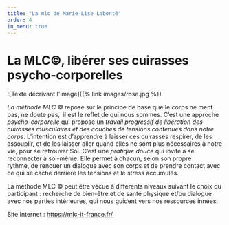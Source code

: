 ```yaml
---
title: "La mlc de Marie-Lise Labonté"
order: 4
in_menu: true
---
```

# La MLC©,  libérer ses cuirasses psycho-corporelles

![Texte décrivant l'image]({% link images/rose.jpg %})

*La méthode MLC ©* repose sur le principe de base que le corps ne ment pas, ne doute pas,  il est le reflet de qui nous sommes. C’est une approche *psycho-corporelle* qui propose un *travail progressif de libération des cuirasses musculaires et des couches de tensions contenues dans notre corps*. 
L’intention est d’apprendre à laisser ces cuirasses respirer, de les assouplir, et de les laisser aller quand elles ne sont plus nécessaires à notre vie, pour se retrouver Soi.
C’est une *pratique douce* qui invite à se reconnecter à soi-même. Elle permet à chacun, selon son propre rythme, de renouer un dialogue avec son corps et de prendre contact avec ce qui se cache derrière les tensions et le stress accumulés. 

La méthode MLC © peut être vécue à différents niveaux suivant le choix du participant : recherche de bien-être et de santé physique et/ou dialogue avec nos parties intérieures, qui nous guident vers nos ressources innées.

Site Internet : https://mlc-it-france.fr/ 